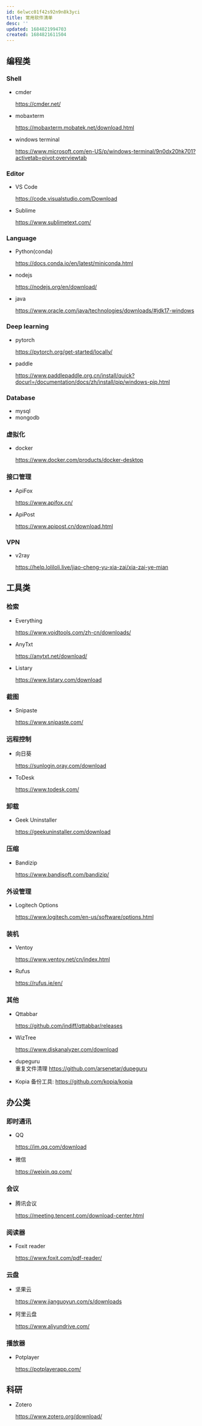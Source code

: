 ```yaml
---
id: 6elwcc01f42s92n9n8k3yci
title: 常用软件清单
desc: ''
updated: 1684821994703
created: 1684821611504
---
```


## 编程类

### Shell

-   cmder

    <https://cmder.net/>
-   mobaxterm

    <https://mobaxterm.mobatek.net/download.html>
-   windows terminal

    <https://www.microsoft.com/en-US/p/windows-terminal/9n0dx20hk701?activetab=pivot:overviewtab>

### Editor

-   VS Code

    <https://code.visualstudio.com/Download>
-   Sublime

    <https://www.sublimetext.com/>

### Language

-   Python(conda)

    <https://docs.conda.io/en/latest/miniconda.html>
-   nodejs

    <https://nodejs.org/en/download/>
-   java

    <https://www.oracle.com/java/technologies/downloads/#jdk17-windows>

### Deep learning

-   pytorch

    <https://pytorch.org/get-started/locally/>
-   paddle

    <https://www.paddlepaddle.org.cn/install/quick?docurl=/documentation/docs/zh/install/pip/windows-pip.html>

### Database

-   mysql
-   mongodb

### 虚拟化

-   docker

    <https://www.docker.com/products/docker-desktop>

### 接口管理

-   ApiFox

    <https://www.apifox.cn/>
-   ApiPost

    <https://www.apipost.cn/download.html>

### VPN

-   v2ray

    <https://help.loliloli.live/jiao-cheng-yu-xia-zai/xia-zai-ye-mian>

## 工具类

### 检索

-   Everything&#x20;

    <https://www.voidtools.com/zh-cn/downloads/>
-   AnyTxt

    <https://anytxt.net/download/>
-   Listary

    <https://www.listary.com/download>

### 截图

-   Snipaste

    <https://www.snipaste.com/>

### 远程控制

-   向日葵

    <https://sunlogin.oray.com/download>
-   ToDesk

    <https://www.todesk.com/>

### 卸载

-   Geek Uninstaller

    <https://geekuninstaller.com/download>

### 压缩

-   Bandizip

    <https://www.bandisoft.com/bandizip/>

### 外设管理

-   Logitech Options

    <https://www.logitech.com/en-us/software/options.html>

### 装机

-   Ventoy

    <https://www.ventoy.net/cn/index.html>
-   Rufus

    <https://rufus.ie/en/>

### 其他

-   Qttabbar

    <https://github.com/indiff/qttabbar/releases>

-   WizTree

    <https://www.diskanalyzer.com/download>

- dupeguru  
重复文件清理
https://github.com/arsenetar/dupeguru

- Kopia
备份工具:
https://github.com/kopia/kopia

## 办公类

### 即时通讯

-   QQ

    <https://im.qq.com/download>

-   微信

    <https://weixin.qq.com/>

### 会议

-   腾讯会议

    <https://meeting.tencent.com/download-center.html>

### 阅读器

-   Foxit reader

    <https://www.foxit.com/pdf-reader/>

### 云盘

-   坚果云

    <https://www.jianguoyun.com/s/downloads>

-   阿里云盘

    <https://www.aliyundrive.com/>

### 播放器

-   Potplayer

    <https://potplayerapp.com/>

## 科研

-   Zotero

    <https://www.zotero.org/download/>
